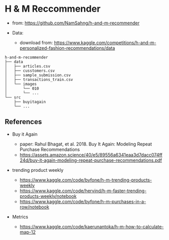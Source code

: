 # H & M Reccommender

- from: https://github.com/NamSahng/h-and-m-recommender


- Data: 
  - download from: https://www.kaggle.com/competitions/h-and-m-personalized-fashion-recommendations/data
```
h-and-m-recommender
├── data
│   ├── articles.csv
│   ├── cusstomers.csv
│   ├── sample_submission.csv
│   ├── transactions_train.csv
│   └── images
│       └── 010
│       └── ...
└── src
    ├── buyitagain
    └── ...
```



## References
- Buy it Again
  - paper: Rahul Bhagat, et al. 2018. Buy It Again: Modeling Repeat Purchase Recommendations
  - https://assets.amazon.science/40/e5/89556a6341eaa3d7dacc074ff24d/buy-it-again-modeling-repeat-purchase-recommendations.pdf


- trending product weekly
  - https://www.kaggle.com/code/byfone/h-m-trending-products-weekly
  - https://www.kaggle.com/code/hervind/h-m-faster-trending-products-weekly/notebook
  - https://www.kaggle.com/code/byfone/h-m-purchases-in-a-row/notebook


- Metrics
  - https://www.kaggle.com/code/kaerunantoka/h-m-how-to-calculate-map-12
